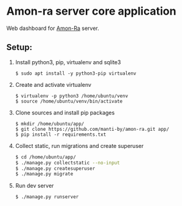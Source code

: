 Amon-ra server core application
==========================================================

Web dashboard for [Amon-Ra](https://github.com/manti-by/amon-ra) server.


Setup:
----------------------------------------------------------

1. Install python3, pip, virtualenv and sqlite3

    ```shell
    $ sudo apt install -y python3-pip virtualenv
    ```

2. Create and activate virtualenv

    ```shell
    $ virtualenv -p python3 /home/ubuntu/venv
    $ source /home/ubuntu/venv/bin/activate
    ```

3. Clone sources and install pip packages

    ```shell
    $ mkdir /home/ubuntu/app/
    $ git clone https://github.com/manti-by/amon-ra.git app/
    $ pip install -r requirements.txt
    ```

4. Collect static, run migrations and create superuser

    ```bash
    $ cd /home/ubuntu/app/
    $ ./manage.py collectstatic --no-input
    $ ./manage.py createsuperuser
    $ ./manage.py migrate
    ```

5. Run dev server

    ```bash
    $ ./manage.py runserver
    ```
